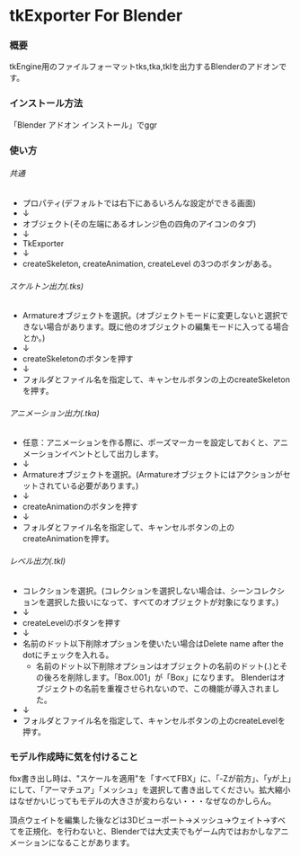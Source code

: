 # tkExporter For Blender

### 概要
tkEngine用のファイルフォーマットtks,tka,tklを出力するBlenderのアドオンです。

### インストール方法
「Blender アドオン インストール」でggr

### 使い方

###### 共通
- プロパティ(デフォルトでは右下にあるいろんな設定ができる画面)
- ↓
- オブジェクト(その左端にあるオレンジ色の四角のアイコンのタブ)
- ↓
- TkExporter
- ↓
- createSkeleton, createAnimation, createLevel の3つのボタンがある。

###### スケルトン出力(.tks)
- Armatureオブジェクトを選択。(オブジェクトモードに変更しないと選択できない場合があります。既に他のオブジェクトの編集モードに入ってる場合とか。)  
- ↓  
- createSkeletonのボタンを押す 
- ↓  
- フォルダとファイル名を指定して、キャンセルボタンの上のcreateSkeletonを押す。

###### アニメーション出力(.tka)
- 任意：アニメーションを作る際に、ポーズマーカーを設定しておくと、アニメーションイベントとして出力します。
- ↓
- Armatureオブジェクトを選択。(Armatureオブジェクトにはアクションがセットされている必要があります。)  
- ↓  
- createAnimationのボタンを押す 
- ↓  
- フォルダとファイル名を指定して、キャンセルボタンの上のcreateAnimationを押す。

###### レベル出力(.tkl)
- コレクションを選択。(コレクションを選択しない場合は、シーンコレクションを選択した扱いになって、すべてのオブジェクトが対象になります。) 
- ↓  
- createLevelのボタンを押す 
- ↓
- 名前のドット以下削除オプションを使いたい場合はDelete name after the dotにチェックを入れる。
  - 名前のドット以下削除オプションはオブジェクトの名前のドット(.)とその後ろを削除します。「Box.001」が「Box」になります。
    Blenderはオブジェクトの名前を重複させられないので、この機能が導入されました。
- ↓  
- フォルダとファイル名を指定して、キャンセルボタンの上のcreateLevelを押す。

### モデル作成時に気を付けること
  
fbx書き出し時は、"スケールを適用"を「すべてFBX」に、「-Zが前方」、「yが上」にして、「アーマチュア」「メッシュ」を選択して書き出してください。拡大縮小はなぜかいじってもモデルの大きさが変わらない・・・なぜなのかしらん。
  
頂点ウェイトを編集した後などは3Dビューポート→メッシュ→ウェイト→すべてを正規化、を行わないと、Blenderでは大丈夫でもゲーム内ではおかしなアニメーションになることがあります。